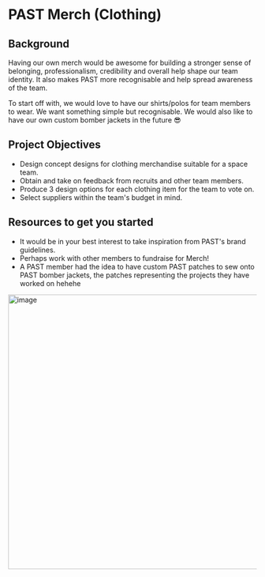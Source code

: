 # PAST Merch (Clothing)

## Background
Having our own merch would be awesome for building a stronger sense of belonging, professionalism, credibility and overall
help shape our team identity. It also makes PAST more recognisable and help spread awareness of the team.

To start off with, we would love to have our shirts/polos for team members to wear. We want something simple but
recognisable. We would also like to have our own custom bomber jackets in the future 😎

## Project Objectives
- Design concept designs for clothing merchandise suitable for a space team.
- Obtain and take on feedback from recruits and other team members.
- Produce 3 design options for each clothing item for the team to vote on.
- Select suppliers within the team's budget in mind.

## Resources to get you started
- It would be in your best interest to take inspiration from PAST's brand guidelines.
- Perhaps work with other members to fundraise for Merch!
- A PAST member had the idea to have custom PAST patches to sew onto PAST bomber jackets, the patches representing the projects
  they have worked on hehehe
<img width="556" alt="image" src="https://github.com/user-attachments/assets/9775f13a-a6f7-4cb2-b9b6-441f270fed6d" />



